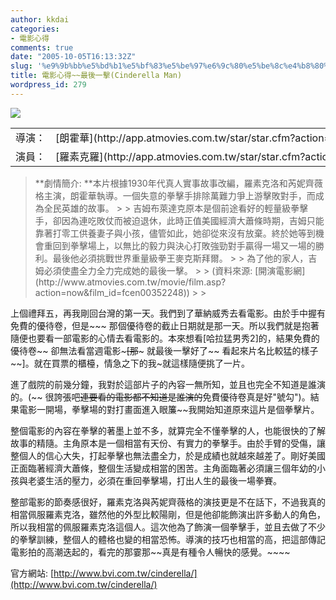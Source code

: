 ```yaml
---
author: kkdai
categories:
- 電影心得
comments: true
date: "2005-10-05T16:13:32Z"
slug: '%e9%9b%bb%e5%bd%b1%e5%bf%83%e5%be%97%e6%9c%80%e5%be%8c%e4%b8%80%e6%93%8acinderella-man'
title: 電影心得~~最後一擊(Cinderella Man)
wordpress_id: 279
---
```


![](http://www.bvi.com.tw/cinderella/images/index-05.gif)  
<table cellpadding="0" width="100%" border="0" cellspacing="1" class="at9" ><tbody ><tr >
<td align="right" nowrap="true" valign="top" >導演：
</td>
<td width="80%" nowrap="true" valign="top" >[朗霍華](http://app.atmovies.com.tw/star/star.cfm?action=stardata&star_id=sRH3002855)  

</td></tr><tr >
<td align="right" nowrap="true" valign="top" >演員：
</td>
<td width="80%" nowrap="true" valign="top" >[羅素克羅](http://app.atmovies.com.tw/star/star.cfm?action=stardata&star_id=sRC4002351)  
[芮妮齊薇格](http://app.atmovies.com.tw/star/star.cfm?action=stardata&star_id=sRZ5005690)  
[保羅吉馬蒂](http://app.atmovies.com.tw/star/star.cfm?action=stardata&star_id=sPG5002730)  
[克雷格畢爾歌](http://app.atmovies.com.tw/star/star.cfm?action=stardata&star_id=sCB6002050)  
[布魯斯麥吉爾](http://app.atmovies.com.tw/star/star.cfm?action=stardata&star_id=sBM6005792)
</td></tr></tbody></table>

<blockquote>**劇情簡介:  
**本片根據1930年代真人實事故事改編，羅素克洛和芮妮齊薇格主演，朗霍華執導。一個失意的拳擊手排除萬難力爭上游擊敗對手，而成為全民英雄的故事。 
> 
> 吉姆布萊達克原本是個前途看好的輕量級拳擊手，卻因為連吃敗仗而被迫退休，此時正值美國經濟大蕭條時期，吉姆只能靠著打零工供養妻子與小孩，儘管如此，她卻從來沒有放棄。終於她等到機會重回到拳擊場上，以無比的毅力與決心打敗強勁對手贏得一場又一場的勝利。最後他必須挑戰世界重量級拳王麥克斯拜爾。 
> 
> 為了他的家人，吉姆必須使盡全力全力完成她的最後一擊。 
> 
> (資料來源: [開演電影網](http://www.atmovies.com.tw/movie/film.asp?action=now&film_id=fcen00352248))
> 
> </blockquote>

上個禮拜五，再我剛回台灣的第一天。我們到了華納威秀去看電影。由於手中握有免費的優待卷，但是~~~ 那個優待卷的截止日期就是那一天。所以我們就是抱著隨便也要看一部電影的心情去看電影的。本來想看[哈拉猛男秀2]的，結果免費的優待卷~~ 卻無法看當週電影~~~[那~~~ 就最後一擊好了~~ 看起來片名比較猛的樣子~~]。就在買票的櫃檯，情急之下的我~就這樣隨便挑了一片。

進了戲院的前幾分鐘，我對於這部片子的內容一無所知，並且也完全不知道是誰演的。(~~ 很誇張吧~~連要看的電影都不知道是誰演的~~免費優待卷真是好"號勾")。結果電影一開場，拳擊場的對打畫面進入眼簾~~我開始知道原來這片是個拳擊片。

整個電影的內容在拳擊的著墨上並不多，就算完全不懂拳擊的人，也能很快的了解故事的精隨。主角原本是一個相當有天份、有實力的拳擊手。由於手臂的受傷，讓整個人的信心大失，打起拳擊也無法盡全力，於是成績也就越來越差了。剛好美國正面臨著經濟大蕭條，整個生活變成相當的困苦。主角面臨著必須讓三個年幼的小孩與老婆生活的壓力，必須在重回拳擊場，打出人生的最後一場拳賽。

整部電影的節奏感很好，羅素克洛與芮妮齊薇格的演技更是不在話下，不過我真的相當佩服羅素克洛，雖然他的外型比較陽剛，但是他卻能飾演出許多動人的角色，所以我相當的佩服羅素克洛這個人。這次他為了飾演一個拳擊手，並且去做了不少的拳擊訓練，整個人的體格也變的相當恐怖。導演的技巧也相當的高，把這部傳記電影拍的高潮迭起的，看完的那霎那~~真是有種令人暢快的感覺。~~~~

官方網站: [http://www.bvi.com.tw/cinderella/](http://www.bvi.com.tw/cinderella/)
